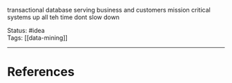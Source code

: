 transactional database serving business and customers
mission critical systems
up all teh time
dont slow down

Status: #idea  
Tags: [[data-mining]]  

---
# References